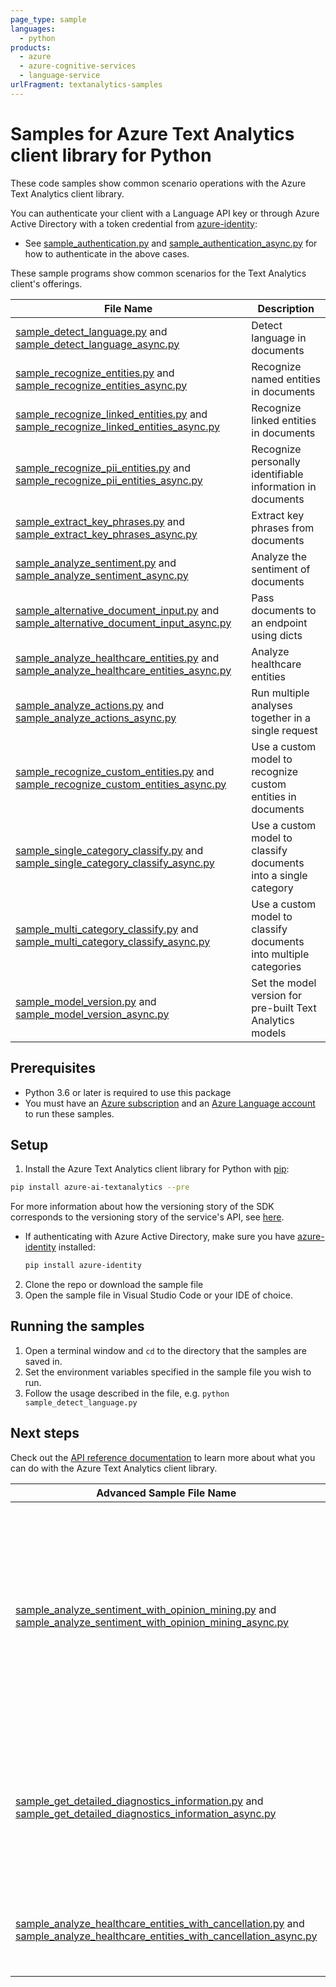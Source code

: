 ```yaml
---
page_type: sample
languages:
  - python
products:
  - azure
  - azure-cognitive-services
  - language-service
urlFragment: textanalytics-samples
---
```


# Samples for Azure Text Analytics client library for Python

These code samples show common scenario operations with the Azure Text Analytics client library.

You can authenticate your client with a Language API key or through Azure Active Directory with a token credential from [azure-identity][azure_identity]:
* See [sample_authentication.py][sample_authentication] and [sample_authentication_async.py][sample_authentication_async] for how to authenticate in the above cases.

These sample programs show common scenarios for the Text Analytics client's offerings.

|**File Name**|**Description**|
|----------------|-------------|
|[sample_detect_language.py][detect_language] and [sample_detect_language_async.py][detect_language_async]|Detect language in documents|
|[sample_recognize_entities.py][recognize_entities] and [sample_recognize_entities_async.py][recognize_entities_async]|Recognize named entities in documents|
|[sample_recognize_linked_entities.py][recognize_linked_entities] and [sample_recognize_linked_entities_async.py][recognize_linked_entities_async]|Recognize linked entities in documents|
|[sample_recognize_pii_entities.py][recognize_pii_entities] and [sample_recognize_pii_entities_async.py][recognize_pii_entities_async]|Recognize personally identifiable information in documents|
|[sample_extract_key_phrases.py][extract_key_phrases] and [sample_extract_key_phrases_async.py][extract_key_phrases_async]|Extract key phrases from documents|
|[sample_analyze_sentiment.py][analyze_sentiment] and [sample_analyze_sentiment_async.py][analyze_sentiment_async]|Analyze the sentiment of documents|
|[sample_alternative_document_input.py][sample_alternative_document_input] and [sample_alternative_document_input_async.py][sample_alternative_document_input_async]|Pass documents to an endpoint using dicts|
|[sample_analyze_healthcare_entities.py][analyze_healthcare_entities_sample] and [sample_analyze_healthcare_entities_async.py][analyze_healthcare_entities_sample_async]|Analyze healthcare entities|
|[sample_analyze_actions.py][analyze_sample] and [sample_analyze_actions_async.py][analyze_sample_async]|Run multiple analyses together in a single request|
|[sample_recognize_custom_entities.py][recognize_custom_entities_sample] and [sample_recognize_custom_entities_async.py][recognize_custom_entities_sample_async]|Use a custom model to recognize custom entities in documents|
|[sample_single_category_classify.py][single_category_classify_sample] and [sample_single_category_classify_async.py][single_category_classify_sample_async]|Use a custom model to classify documents into a single category|
|[sample_multi_category_classify.py][multi_category_classify_sample] and [sample_multi_category_classify_async.py][multi_category_classify_sample_async]|Use a custom model to classify documents into multiple categories|
|[sample_model_version.py][sample_model_version] and [sample_model_version_async.py][sample_model_version_async]|Set the model version for pre-built Text Analytics models|

## Prerequisites
* Python 3.6 or later is required to use this package
* You must have an [Azure subscription][azure_subscription] and an
[Azure Language account][azure_language_account] to run these samples.

## Setup

1. Install the Azure Text Analytics client library for Python with [pip][pip]:

```bash
pip install azure-ai-textanalytics --pre
```
For more information about how the versioning story of the SDK corresponds to the versioning story of the service's API, see [here][versioning_story_readme].

* If authenticating with Azure Active Directory, make sure you have [azure-identity][azure_identity_pip] installed:
  ```bash
  pip install azure-identity
  ```

2. Clone the repo or download the sample file
3. Open the sample file in Visual Studio Code or your IDE of choice.

## Running the samples

1. Open a terminal window and `cd` to the directory that the samples are saved in.
2. Set the environment variables specified in the sample file you wish to run.
3. Follow the usage described in the file, e.g. `python sample_detect_language.py`

## Next steps

Check out the [API reference documentation][api_reference_documentation] to learn more about
what you can do with the Azure Text Analytics client library.

|**Advanced Sample File Name**|**Description**|
|----------------|-------------|
|[sample_analyze_sentiment_with_opinion_mining.py][sample_analyze_sentiment_with_opinion_mining] and [sample_analyze_sentiment_with_opinion_mining_async.py][sample_analyze_sentiment_with_opinion_mining_async]|Analyze sentiment in documents with granular analysis into individual opinions present in a sentence. Only available with API version v3.1 and up.|
|[sample_get_detailed_diagnostics_information.py][get_detailed_diagnostics_information] and [sample_get_detailed_diagnostics_information_async.py][get_detailed_diagnostics_information_async]|Get the request batch statistics, model version, and raw response in JSON format through a callback|
|[sample_analyze_healthcare_entities_with_cancellation.py][sample_analyze_healthcare_entities_with_cancellation] and [sample_analyze_healthcare_entities_with_cancellation_async.py][sample_analyze_healthcare_entities_with_cancellation_async]|Cancel an analyze healthcare entities operation after it's started.|

[versioning_story_readme]: https://github.com/Azure/azure-sdk-for-python/tree/main/sdk/textanalytics/azure-ai-textanalytics#install-the-package
[azure_identity]: https://github.com/Azure/azure-sdk-for-python/tree/main/sdk/identity/azure-identity
[sample_authentication]: https://github.com/Azure/azure-sdk-for-python/tree/main/sdk/textanalytics/azure-ai-textanalytics/samples/sample_authentication.py
[sample_authentication_async]: https://github.com/Azure/azure-sdk-for-python/tree/main/sdk/textanalytics/azure-ai-textanalytics/samples/async_samples/sample_authentication_async.py
[detect_language]: https://github.com/Azure/azure-sdk-for-python/tree/main/sdk/textanalytics/azure-ai-textanalytics/samples/sample_detect_language.py
[detect_language_async]: https://github.com/Azure/azure-sdk-for-python/tree/main/sdk/textanalytics/azure-ai-textanalytics/samples/async_samples/sample_detect_language_async.py
[recognize_entities]: https://github.com/Azure/azure-sdk-for-python/tree/main/sdk/textanalytics/azure-ai-textanalytics/samples/sample_recognize_entities.py
[recognize_entities_async]: https://github.com/Azure/azure-sdk-for-python/tree/main/sdk/textanalytics/azure-ai-textanalytics/samples/async_samples/sample_recognize_entities_async.py
[recognize_linked_entities]: https://github.com/Azure/azure-sdk-for-python/tree/main/sdk/textanalytics/azure-ai-textanalytics/samples/sample_recognize_linked_entities.py
[recognize_linked_entities_async]: https://github.com/Azure/azure-sdk-for-python/tree/main/sdk/textanalytics/azure-ai-textanalytics/samples/async_samples/sample_recognize_linked_entities_async.py
[recognize_pii_entities]: https://github.com/Azure/azure-sdk-for-python/tree/main/sdk/textanalytics/azure-ai-textanalytics/samples/sample_recognize_pii_entities.py
[recognize_pii_entities_async]: https://github.com/Azure/azure-sdk-for-python/tree/main/sdk/textanalytics/azure-ai-textanalytics/samples/async_samples/sample_recognize_pii_entities_async.py
[extract_key_phrases]: https://github.com/Azure/azure-sdk-for-python/tree/main/sdk/textanalytics/azure-ai-textanalytics/samples/sample_extract_key_phrases.py
[extract_key_phrases_async]: https://github.com/Azure/azure-sdk-for-python/tree/main/sdk/textanalytics/azure-ai-textanalytics/samples/async_samples/sample_extract_key_phrases_async.py
[analyze_sentiment]: https://github.com/Azure/azure-sdk-for-python/tree/main/sdk/textanalytics/azure-ai-textanalytics/samples/sample_analyze_sentiment.py
[analyze_sentiment_async]: https://github.com/Azure/azure-sdk-for-python/tree/main/sdk/textanalytics/azure-ai-textanalytics/samples/async_samples/sample_analyze_sentiment_async.py
[get_detailed_diagnostics_information]: https://github.com/Azure/azure-sdk-for-python/tree/main/sdk/textanalytics/azure-ai-textanalytics/samples/sample_get_detailed_diagnostics_information.py
[get_detailed_diagnostics_information_async]: https://github.com/Azure/azure-sdk-for-python/tree/main/sdk/textanalytics/azure-ai-textanalytics/samples/async_samples/sample_get_detailed_diagnostics_information_async.py
[sample_alternative_document_input]: https://github.com/Azure/azure-sdk-for-python/tree/main/sdk/textanalytics/azure-ai-textanalytics/samples/sample_alternative_document_input.py
[sample_alternative_document_input_async]: https://github.com/Azure/azure-sdk-for-python/tree/main/sdk/textanalytics/azure-ai-textanalytics/samples/async_samples/sample_alternative_document_input_async.py
[sample_analyze_sentiment_with_opinion_mining]: https://github.com/Azure/azure-sdk-for-python/tree/main/sdk/textanalytics/azure-ai-textanalytics/samples/sample_analyze_sentiment_with_opinion_mining.py
[sample_analyze_sentiment_with_opinion_mining_async]: https://github.com/Azure/azure-sdk-for-python/tree/main/sdk/textanalytics/azure-ai-textanalytics/samples/async_samples/sample_analyze_sentiment_with_opinion_mining_async.py
[analyze_healthcare_entities_sample]: https://github.com/Azure/azure-sdk-for-python/blob/main/sdk/textanalytics/azure-ai-textanalytics/samples/sample_analyze_healthcare_entities.py
[analyze_healthcare_entities_sample_async]: https://github.com/Azure/azure-sdk-for-python/blob/main/sdk/textanalytics/azure-ai-textanalytics/samples/async_samples/sample_analyze_healthcare_entities_async.py
[analyze_sample]: https://github.com/Azure/azure-sdk-for-python/blob/main/sdk/textanalytics/azure-ai-textanalytics/samples/sample_analyze_actions.py
[analyze_sample_async]: https://github.com/Azure/azure-sdk-for-python/blob/main/sdk/textanalytics/azure-ai-textanalytics/samples/async_samples/sample_analyze_actions_async.py
[sample_analyze_healthcare_entities_with_cancellation]: https://github.com/Azure/azure-sdk-for-python/blob/main/sdk/textanalytics/azure-ai-textanalytics/samples/sample_analyze_healthcare_entities_with_cancellation.py
[sample_analyze_healthcare_entities_with_cancellation_async]: https://github.com/Azure/azure-sdk-for-python/blob/main/sdk/textanalytics/azure-ai-textanalytics/samples/async_samples/sample_analyze_healthcare_entities_with_cancellation_async.py
[recognize_custom_entities_sample]: https://github.com/Azure/azure-sdk-for-python/blob/main/sdk/textanalytics/azure-ai-textanalytics/samples/sample_recognize_custom_entities.py
[recognize_custom_entities_sample_async]: https://github.com/Azure/azure-sdk-for-python/blob/main/sdk/textanalytics/azure-ai-textanalytics/samples/async_samples/sample_recognize_custom_entities_async.py
[single_category_classify_sample]: https://github.com/Azure/azure-sdk-for-python/blob/main/sdk/textanalytics/azure-ai-textanalytics/samples/sample_single_category_classify.py
[single_category_classify_sample_async]: https://github.com/Azure/azure-sdk-for-python/blob/main/sdk/textanalytics/azure-ai-textanalytics/samples/async_samples/sample_single_category_classify_async.py
[multi_category_classify_sample]: https://github.com/Azure/azure-sdk-for-python/blob/main/sdk/textanalytics/azure-ai-textanalytics/samples/sample_multi_category_classify.py
[multi_category_classify_sample_async]: https://github.com/Azure/azure-sdk-for-python/blob/main/sdk/textanalytics/azure-ai-textanalytics/samples/async_samples/sample_multi_category_classify_async.py
[sample_model_version]: https://github.com/Azure/azure-sdk-for-python/blob/main/sdk/textanalytics/azure-ai-textanalytics/samples/sample_model_version.py
[sample_model_version_async]: https://github.com/Azure/azure-sdk-for-python/blob/main/sdk/textanalytics/azure-ai-textanalytics/samples/async_samples/sample_model_version_async.py
[pip]: https://pypi.org/project/pip/
[azure_subscription]: https://azure.microsoft.com/free/
[azure_language_account]: https://docs.microsoft.com/azure/cognitive-services/cognitive-services-apis-create-account?tabs=singleservice%2Cwindows
[azure_identity_pip]: https://pypi.org/project/azure-identity/
[api_reference_documentation]: https://aka.ms/azsdk-python-textanalytics-ref-docs
